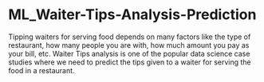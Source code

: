 # ML_Waiter-Tips-Analysis-Prediction
Tipping waiters for serving food depends on many factors like the type of restaurant, how many people you are with, how much amount you pay as your bill, etc. Waiter Tips analysis is one of the popular data science case studies where we need to predict the tips given to a waiter for serving the food in a restaurant.
